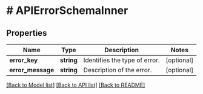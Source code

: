 # # APIErrorSchemaInner

## Properties

Name | Type | Description | Notes
------------ | ------------- | ------------- | -------------
**error_key** | **string** | Identifies the type of error. | [optional]
**error_message** | **string** | Description of the error. | [optional]

[[Back to Model list]](../../README.md#models) [[Back to API list]](../../README.md#endpoints) [[Back to README]](../../README.md)
